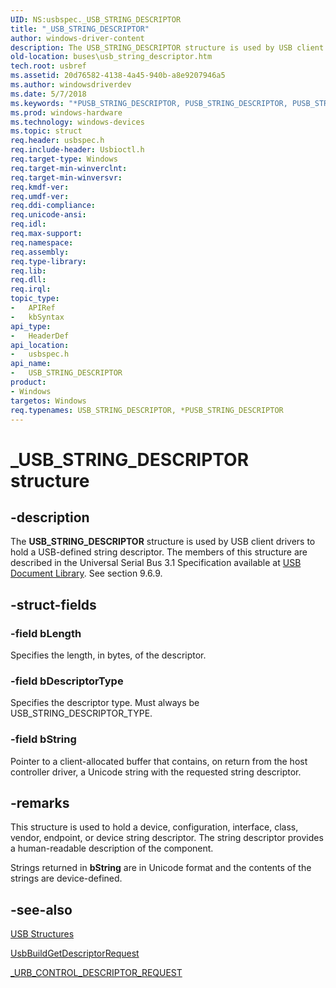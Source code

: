 ```yaml
---
UID: NS:usbspec._USB_STRING_DESCRIPTOR
title: "_USB_STRING_DESCRIPTOR"
author: windows-driver-content
description: The USB_STRING_DESCRIPTOR structure is used by USB client drivers to hold a USB-defined string descriptor.
old-location: buses\usb_string_descriptor.htm
tech.root: usbref
ms.assetid: 20d76582-4138-4a45-940b-a8e9207946a5
ms.author: windowsdriverdev
ms.date: 5/7/2018
ms.keywords: "*PUSB_STRING_DESCRIPTOR, PUSB_STRING_DESCRIPTOR, PUSB_STRING_DESCRIPTOR structure pointer [Buses], USB_STRING_DESCRIPTOR, USB_STRING_DESCRIPTOR structure [Buses], _USB_STRING_DESCRIPTOR, buses.usb_string_descriptor, usbspec/PUSB_STRING_DESCRIPTOR, usbspec/USB_STRING_DESCRIPTOR, usbstrct_b0740c7e-9042-4426-be26-20b8620a0e7e.xml"
ms.prod: windows-hardware
ms.technology: windows-devices
ms.topic: struct
req.header: usbspec.h
req.include-header: Usbioctl.h
req.target-type: Windows
req.target-min-winverclnt: 
req.target-min-winversvr: 
req.kmdf-ver: 
req.umdf-ver: 
req.ddi-compliance: 
req.unicode-ansi: 
req.idl: 
req.max-support: 
req.namespace: 
req.assembly: 
req.type-library: 
req.lib: 
req.dll: 
req.irql: 
topic_type:
-	APIRef
-	kbSyntax
api_type:
-	HeaderDef
api_location:
-	usbspec.h
api_name:
-	USB_STRING_DESCRIPTOR
product:
- Windows
targetos: Windows
req.typenames: USB_STRING_DESCRIPTOR, *PUSB_STRING_DESCRIPTOR
---
```


# _USB_STRING_DESCRIPTOR structure


## -description


The <b>USB_STRING_DESCRIPTOR</b> structure is used by USB client drivers to hold a USB-defined string descriptor.
The members of this structure are described in the Universal Serial Bus 3.1 Specification available at [USB Document Library](www.usb.org/developers/docs). See section 9.6.9.

## -struct-fields




### -field bLength

Specifies the length, in bytes, of the descriptor.


### -field bDescriptorType

Specifies the descriptor type. Must always be USB_STRING_DESCRIPTOR_TYPE.


### -field bString

Pointer to a client-allocated buffer that contains, on return from the host controller driver, a Unicode string with the requested string descriptor.


## -remarks



This structure is used to hold a device, configuration, interface, class, vendor, endpoint, or device string descriptor. The string descriptor provides a human-readable description of the component.

Strings returned in <b>bString</b> are in Unicode format and the contents of the strings are device-defined.




## -see-also




<a href="https://msdn.microsoft.com/library/windows/hardware/ff540160">USB Structures</a>



<a href="https://msdn.microsoft.com/library/windows/hardware/ff538943">UsbBuildGetDescriptorRequest</a>



<a href="https://msdn.microsoft.com/library/windows/hardware/ff540357">_URB_CONTROL_DESCRIPTOR_REQUEST</a>
 

 

